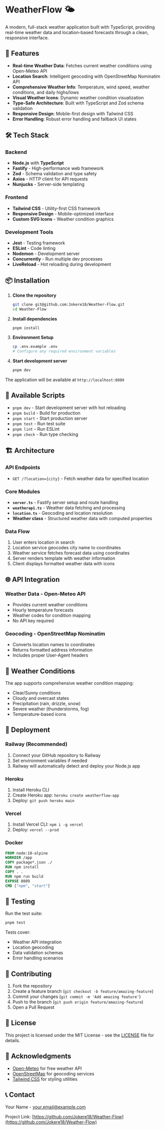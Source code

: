 # WeatherFlow 🌤️

A modern, full-stack weather application built with TypeScript, providing real-time weather data and location-based forecasts through a clean, responsive interface.

## 🚀 Features

- **Real-time Weather Data**: Fetches current weather conditions using Open-Meteo API
- **Location Search**: Intelligent geocoding with OpenStreetMap Nominatim API
- **Comprehensive Weather Info**: Temperature, wind speed, weather conditions, and daily highs/lows
- **Visual Weather Icons**: Dynamic weather condition visualization
- **Type-Safe Architecture**: Built with TypeScript and Zod schema validation
- **Responsive Design**: Mobile-first design with Tailwind CSS
- **Error Handling**: Robust error handling and fallback UI states

## 🛠️ Tech Stack

### Backend
- **Node.js** with **TypeScript**
- **Fastify** - High-performance web framework
- **Zod** - Schema validation and type safety
- **Axios** - HTTP client for API requests
- **Nunjucks** - Server-side templating

### Frontend
- **Tailwind CSS** - Utility-first CSS framework
- **Responsive Design** - Mobile-optimized interface
- **Custom SVG Icons** - Weather condition graphics

### Development Tools
- **Jest** - Testing framework
- **ESLint** - Code linting
- **Nodemon** - Development server
- **Concurrently** - Run multiple dev processes
- **LiveReload** - Hot reloading during development

## 📦 Installation

1. **Clone the repository**
   ```bash
   git clone git@github.com:Jokere18/Weather-Flow.git
   cd Weather-Flow
   ```

2. **Install dependencies**
   ```bash
   pnpm install
   ```

3. **Environment Setup**
   ```bash
   cp .env.example .env
   # Configure any required environment variables
   ```

4. **Start development server**
   ```bash
   pnpm dev
   ```

The application will be available at `http://localhost:8089`

## 🔧 Available Scripts

- `pnpm dev` - Start development server with hot reloading
- `pnpm build` - Build for production
- `pnpm start` - Start production server
- `pnpm test` - Run test suite
- `pnpm lint` - Run ESLint
- `pnpm check` - Run type checking

## 🏗️ Architecture

### API Endpoints

- `GET /?location={city}` - Fetch weather data for specified location

### Core Modules

- **`server.ts`** - Fastify server setup and route handling
- **`weatherapi.ts`** - Weather data fetching and processing
- **`location.ts`** - Geocoding and location resolution
- **Weather class** - Structured weather data with computed properties

### Data Flow

1. User enters location in search
2. Location service geocodes city name to coordinates
3. Weather service fetches forecast data using coordinates
4. Server renders template with weather information
5. Client displays formatted weather data with icons

## 🌐 API Integration

### Weather Data - Open-Meteo API
- Provides current weather conditions
- Hourly temperature forecasts
- Weather codes for condition mapping
- No API key required

### Geocoding - OpenStreetMap Nominatim
- Converts location names to coordinates
- Returns formatted address information
- Includes proper User-Agent headers

## 🎨 Weather Conditions

The app supports comprehensive weather condition mapping:
- Clear/Sunny conditions
- Cloudy and overcast states
- Precipitation (rain, drizzle, snow)
- Severe weather (thunderstorms, fog)
- Temperature-based icons

## 🚀 Deployment

### Railway (Recommended)
1. Connect your GitHub repository to Railway
2. Set environment variables if needed
3. Railway will automatically detect and deploy your Node.js app

### Heroku
1. Install Heroku CLI
2. Create Heroku app: `heroku create weatherflow-app`
3. Deploy: `git push heroku main`

### Vercel
1. Install Vercel CLI: `npm i -g vercel`
2. Deploy: `vercel --prod`

### Docker
```dockerfile
FROM node:18-alpine
WORKDIR /app
COPY package*.json ./
RUN npm install
COPY . .
RUN npm run build
EXPOSE 8089
CMD ["npm", "start"]
```

## 🧪 Testing

Run the test suite:
```bash
pnpm test
```

Tests cover:
- Weather API integration
- Location geocoding
- Data validation schemas
- Error handling scenarios

## 📝 Contributing

1. Fork the repository
2. Create a feature branch (`git checkout -b feature/amazing-feature`)
3. Commit your changes (`git commit -m 'Add amazing feature'`)
4. Push to the branch (`git push origin feature/amazing-feature`)
5. Open a Pull Request

## 📄 License

This project is licensed under the MIT License - see the [LICENSE](LICENSE) file for details.

## 🙏 Acknowledgments

- [Open-Meteo](https://open-meteo.com/) for free weather API
- [OpenStreetMap](https://www.openstreetmap.org/) for geocoding services
- [Tailwind CSS](https://tailwindcss.com/) for styling utilities

## 📞 Contact

Your Name - [your.email@example.com](mailto:your.email@example.com)

Project Link: [https://github.com/Jokere18/Weather-Flow](https://github.com/Jokere18/Weather-Flow)